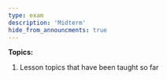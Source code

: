 ```yaml
---
type: exam
description: 'Midterm'
hide_from_announcments: true
---
```


**Topics:**
1. Lesson topics that have been taught so far
